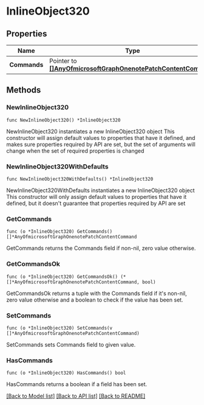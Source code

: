 # InlineObject320

## Properties

Name | Type | Description | Notes
------------ | ------------- | ------------- | -------------
**Commands** | Pointer to [**[]AnyOfmicrosoftGraphOnenotePatchContentCommand**](AnyOfmicrosoftGraphOnenotePatchContentCommand.md) |  | [optional] 

## Methods

### NewInlineObject320

`func NewInlineObject320() *InlineObject320`

NewInlineObject320 instantiates a new InlineObject320 object
This constructor will assign default values to properties that have it defined,
and makes sure properties required by API are set, but the set of arguments
will change when the set of required properties is changed

### NewInlineObject320WithDefaults

`func NewInlineObject320WithDefaults() *InlineObject320`

NewInlineObject320WithDefaults instantiates a new InlineObject320 object
This constructor will only assign default values to properties that have it defined,
but it doesn't guarantee that properties required by API are set

### GetCommands

`func (o *InlineObject320) GetCommands() []*AnyOfmicrosoftGraphOnenotePatchContentCommand`

GetCommands returns the Commands field if non-nil, zero value otherwise.

### GetCommandsOk

`func (o *InlineObject320) GetCommandsOk() (*[]*AnyOfmicrosoftGraphOnenotePatchContentCommand, bool)`

GetCommandsOk returns a tuple with the Commands field if it's non-nil, zero value otherwise
and a boolean to check if the value has been set.

### SetCommands

`func (o *InlineObject320) SetCommands(v []*AnyOfmicrosoftGraphOnenotePatchContentCommand)`

SetCommands sets Commands field to given value.

### HasCommands

`func (o *InlineObject320) HasCommands() bool`

HasCommands returns a boolean if a field has been set.


[[Back to Model list]](../README.md#documentation-for-models) [[Back to API list]](../README.md#documentation-for-api-endpoints) [[Back to README]](../README.md)


